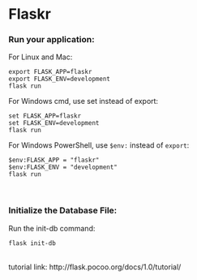 # Flaskr
### Run your application:

For Linux and Mac:
```  
export FLASK_APP=flaskr  
export FLASK_ENV=development  
flask run  
```
For Windows cmd, use set instead of export:
```
set FLASK_APP=flaskr
set FLASK_ENV=development
flask run
```
For Windows PowerShell, use `$env:` instead of `export`:
```
$env:FLASK_APP = "flaskr"
$env:FLASK_ENV = "development"
flask run
```
<br>  

### Initialize the Database File:
Run the init-db command:
```
flask init-db
```
<br>
tutorial link: http://flask.pocoo.org/docs/1.0/tutorial/
